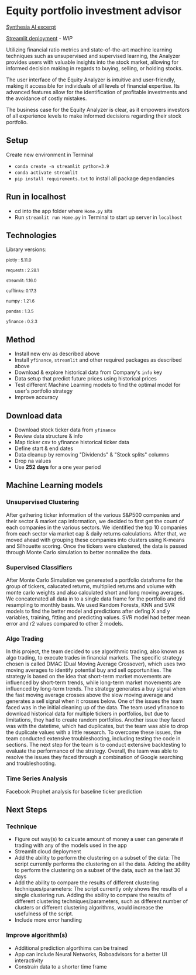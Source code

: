 # Equity portfolio investment advisor

[Synthesia AI excerpt](https://share.synthesia.io/929ff00e-fa8e-418d-b67d-756b99c2bc1e)

[Streamlit deployment](https://jha-ayush-equity-analyzer-home-w7xb3c.streamlit.app/) - *WIP*

Utilizing financial ratio metrics and state-of-the-art machine learning techniques such as unsupervised and supervised learning, the Analyzer provides users with valuable insights into the stock market, allowing for informed decision making in regards to buying, selling, or holding stocks.

The user interface of the Equity Analyzer is intuitive and user-friendly, making it accessible for individuals of all levels of financial expertise. Its advanced features allow for the identification of profitable investments and the avoidance of costly mistakes.

The business case for the Equity Analyzer is clear, as it empowers investors of all experience levels to make informed decisions regarding their stock portfolio.


## Setup
Create new environment in Terminal
- `conda create -n streamlit python=3.9`
- `conda activate streamlit`
- `pip install requirements.txt` to install all package dependancies


## Run in localhost
- cd into the app folder where `Home.py` sits
- Run `streamlit run Home.py` in Terminal to start up server in `localhost`


## Technologies
Library versions:

<sub>plotly   : 5.11.0</sub>

<sub>requests : 2.28.1</sub>

<sub>streamlit: 1.16.0</sub>

<sub>cufflinks: 0.17.3</sub>

<sub>numpy    : 1.21.6</sub>

<sub>pandas   : 1.3.5</sub>

<sub>yfinance : 0.2.3</sub>



## Method
- Install new env as described above
- Install `yfinance`, `streamlit` and other required packages as described above
- Download & explore historical data from Company's `info` key
- Data setup that predict future prices using historical prices
- Test different Machine Learning models to find the optimal model for user's portfolio strategy
- Improve accuracy


## Download data
- Download stock ticker data from `yfinance`
- Review data structure & info
- Map ticker csv to yfinance historical ticker data
- Define start & end dates
- Data cleanup by removing "Dividends" & "Stock splits" columns
- Drop na values
- Use **252 days** for a one year period




## Machine Learning models

### Unsupervised Clustering
After gathering ticker information of the various S&P500 companies and their sector & market cap information, we decided to first get the count of each companies in the various sectors. We identified the top 10 companies from each sector via market cap & daily returns calculations. After that, we moved ahead with grouping these companies into clusters using K-means and Silhouette scoring. Once the tickers were clustered, the data is passed through Monte Carlo simulation to better normalize the data.


### Supervised Classifiers
After Monte Carlo Simulation we genereated a portfolio dataframe for the group of tickers, calucated returns, multiplied returns and volume with monte carlo weights and also calculated short and long moving averages. We concatenated all data in to a single data frame for the portfolio and did resampling to monthly basis. We used Random Forests, KNN and SVR models to find the better model and predictions after defing X and y variables, training, fitting and predicting values. SVR model had better mean error and r2 values compared to other 2 models.

### Algo Trading
In this project, the team decided to use algorithmic trading, also known as algo trading, to execute trades in financial markets. The specific strategy chosen is called DMAC (Dual Moving Average Crossover), which uses two moving averages to identify potential buy and sell opportunities. The strategy is based on the idea that short-term market movements are influenced by short-term trends, while long-term market movements are influenced by long-term trends. The strategy generates a buy signal when the fast moving average crosses above the slow moving average and generates a sell signal when it crosses below.
One of the issues the team faced was in the initial cleaning up of the data. The team used yfinance to download historical data for multiple tickers in portfolios, but due to limitations, they had to create random portfolios. Another issue they faced was with the datetime, which had duplicates, but the team was able to drop the duplicate values with a little research.
To overcome these issues, the team conducted extensive troubleshooting, including testing the code in sections. The next step for the team is to conduct extensive backtesting to evaluate the performance of the strategy. Overall, the team was able to resolve the issues they faced through a combination of Google searching and troubleshooting.

### Time Series Analysis
Facebook Prophet analysis for baseline ticker prediction


## Next Steps

### Technique
- Figure out way(s) to calcuate amount of money a user can generate if trading with any of the models used in the app
- Streamlit cloud deployment
- Add the ability to perform the clustering on a subset of the data: The script currently performs the clustering on all the data. Adding the ability to perform the clustering on a subset of the data, such as the last 30 days
- Add the ability to compare the results of different clustering techniques/parameters: The script currently only shows the results of a single clustering run. Adding the ability to compare the results of different clustering techniques/parameters, such as different number of clusters or different clustering algorithms, would increase the usefulness of the script.
- Include more error handling

### Improve algorithm(s)
- Additional prediction algorthims can be trained
- App can include Neural Networks, Roboadvisors for a better UI interactivity
- Constrain data to a shorter time frame


